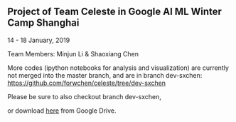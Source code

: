 ## Project of Team Celeste in Google AI ML Winter Camp Shanghai
14 - 18 January, 2019

Team Members: Minjun Li & Shaoxiang Chen


More codes (ipython notebooks for analysis and visualization) are currently not merged into the master branch, and are in branch dev-sxchen: https://github.com/forwchen/celeste/tree/dev-sxchen

Please be sure to also checkout branch dev-sxchen,

or download [here](https://drive.google.com/file/d/1Y108_ik8BEcOMxOOTNcVYENqQc4NBKW4/view?usp=sharing) from Google Drive.
